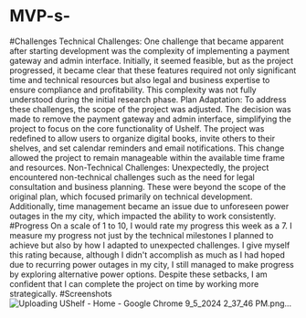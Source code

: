 # MVP-s-
#Challenges
Technical Challenges: One challenge that became apparent after starting development was the complexity of implementing a payment gateway and admin interface. Initially, it seemed feasible, but as the project progressed, it became clear that these features required not only significant time and technical resources but also legal and business expertise to ensure compliance and profitability. This complexity was not fully understood during the initial research phase.
Plan Adaptation: To address these challenges, the scope of the project was adjusted. The decision was made to remove the payment gateway and admin interface, simplifying the project to focus on the core functionality of Ushelf. The project was redefined to allow users to organize digital books, invite others to their shelves, and set calendar reminders and email notifications. This change allowed the project to remain manageable within the available time frame and resources.
Non-Technical Challenges: Unexpectedly, the project encountered non-technical challenges such as the need for legal consultation and business planning. These were beyond the scope of the original plan, which focused primarily on technical development. Additionally, time management became an issue due to unforeseen power outages in the my city, which impacted the ability to work consistently.
#Progress
On a scale of 1 to 10, I would rate my progress this week as a 7. I measure my progress not just by the technical milestones I planned to achieve but also by how I adapted to unexpected challenges. I give myself this rating because, although I didn't accomplish as much as I had hoped due to recurring power outages in my city, I still managed to make progress by exploring alternative power options. Despite these setbacks, I am confident that I can complete the project on time by working more strategically.
#Screenshots
![Uploading UShelf - Home - Google Chrome 9_5_2024 2_37_46 PM.png…]()
